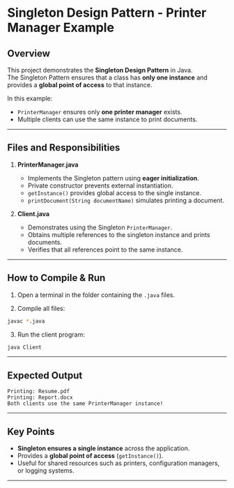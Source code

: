 # Singleton Design Pattern - Printer Manager Example

## Overview
This project demonstrates the **Singleton Design Pattern** in Java.  
The Singleton Pattern ensures that a class has **only one instance** and provides a **global point of access** to that instance.  

In this example:
- `PrinterManager` ensures only **one printer manager** exists.
- Multiple clients can use the same instance to print documents.

---

## Files and Responsibilities

1. **PrinterManager.java**  
   - Implements the Singleton pattern using **eager initialization**.  
   - Private constructor prevents external instantiation.  
   - `getInstance()` provides global access to the single instance.  
   - `printDocument(String documentName)` simulates printing a document.

2. **Client.java**  
   - Demonstrates using the Singleton `PrinterManager`.  
   - Obtains multiple references to the singleton instance and prints documents.  
   - Verifies that all references point to the same instance.

---

## How to Compile & Run

1. Open a terminal in the folder containing the `.java` files.

2. Compile all files:

```bash
javac *.java
````

3. Run the client program:

```bash
java Client
```

---

## Expected Output

```
Printing: Resume.pdf
Printing: Report.docx
Both clients use the same PrinterManager instance!
```

---

## Key Points

* **Singleton ensures a single instance** across the application.
* Provides a **global point of access** (`getInstance()`).
* Useful for shared resources such as printers, configuration managers, or logging systems.

---


